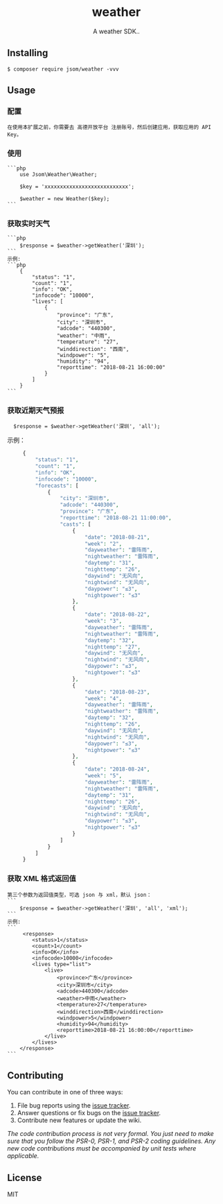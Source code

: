 <h1 align="center"> weather </h1>

<p align="center"> A weather SDK..</p>


## Installing

```shell
$ composer require jsom/weather -vvv
```

## Usage
### 配置
    在使用本扩展之前，你需要去 高德开放平台 注册账号，然后创建应用，获取应用的 API Key。
### 使用
    ```php
        use Jsom\Weather\Weather;

        $key = 'xxxxxxxxxxxxxxxxxxxxxxxxxxx';

        $weather = new Weather($key);
    ```
### 获取实时天气
    ```php
        $response = $weather->getWeather('深圳');
    ```
    示例:
    ```php
        {
            "status": "1",
            "count": "1",
            "info": "OK",
            "infocode": "10000",
            "lives": [
                {
                    "province": "广东",
                    "city": "深圳市",
                    "adcode": "440300",
                    "weather": "中雨",
                    "temperature": "27",
                    "winddirection": "西南",
                    "windpower": "5",
                    "humidity": "94",
                    "reporttime": "2018-08-21 16:00:00"
                }
            ]
        }
    ```
### 获取近期天气预报
   ```
     $response = $weather->getWeather('深圳', 'all');
   ``` 
   示例：
   ```php
        {
            "status": "1", 
            "count": "1", 
            "info": "OK", 
            "infocode": "10000", 
            "forecasts": [
                {
                    "city": "深圳市", 
                    "adcode": "440300", 
                    "province": "广东", 
                    "reporttime": "2018-08-21 11:00:00", 
                    "casts": [
                        {
                            "date": "2018-08-21", 
                            "week": "2", 
                            "dayweather": "雷阵雨", 
                            "nightweather": "雷阵雨", 
                            "daytemp": "31", 
                            "nighttemp": "26", 
                            "daywind": "无风向", 
                            "nightwind": "无风向", 
                            "daypower": "≤3", 
                            "nightpower": "≤3"
                        }, 
                        {
                            "date": "2018-08-22", 
                            "week": "3", 
                            "dayweather": "雷阵雨", 
                            "nightweather": "雷阵雨", 
                            "daytemp": "32", 
                            "nighttemp": "27", 
                            "daywind": "无风向", 
                            "nightwind": "无风向", 
                            "daypower": "≤3", 
                            "nightpower": "≤3"
                        }, 
                        {
                            "date": "2018-08-23", 
                            "week": "4", 
                            "dayweather": "雷阵雨", 
                            "nightweather": "雷阵雨", 
                            "daytemp": "32", 
                            "nighttemp": "26", 
                            "daywind": "无风向", 
                            "nightwind": "无风向", 
                            "daypower": "≤3", 
                            "nightpower": "≤3"
                        }, 
                        {
                            "date": "2018-08-24", 
                            "week": "5", 
                            "dayweather": "雷阵雨", 
                            "nightweather": "雷阵雨", 
                            "daytemp": "31", 
                            "nighttemp": "26", 
                            "daywind": "无风向", 
                            "nightwind": "无风向", 
                            "daypower": "≤3", 
                            "nightpower": "≤3"
                        }
                    ]
                }
            ]
        }
   ```
### 获取 XML 格式返回值
    第三个参数为返回值类型，可选 json 与 xml，默认 json：
    ```
        $response = $weather->getWeather('深圳', 'all', 'xml');
    ```
    示例:
    ```
         <response>
            <status>1</status>
            <count>1</count>
            <info>OK</info>
            <infocode>10000</infocode>
            <lives type="list">
                <live>
                    <province>广东</province>
                    <city>深圳市</city>
                    <adcode>440300</adcode>
                    <weather>中雨</weather>
                    <temperature>27</temperature>
                    <winddirection>西南</winddirection>
                    <windpower>5</windpower>
                    <humidity>94</humidity>
                    <reporttime>2018-08-21 16:00:00</reporttime>
                </live>
            </lives>
        </response>
    ```



## Contributing

You can contribute in one of three ways:

1. File bug reports using the [issue tracker](https://github.com/jsom/weather/issues).
2. Answer questions or fix bugs on the [issue tracker](https://github.com/jsom/weather/issues).
3. Contribute new features or update the wiki.

_The code contribution process is not very formal. You just need to make sure that you follow the PSR-0, PSR-1, and PSR-2 coding guidelines. Any new code contributions must be accompanied by unit tests where applicable._

## License

MIT
